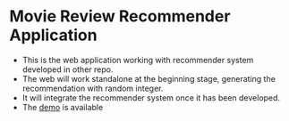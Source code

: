 # Movie Review Recommender Application
- This is the web application working with recommender system developed in other repo.
- The web will work standalone at the beginning stage, generating the recommendation with random integer.
- It will integrate the recommender system once it has been developed.
- The [demo](http://207.148.65.155:5000/) is available